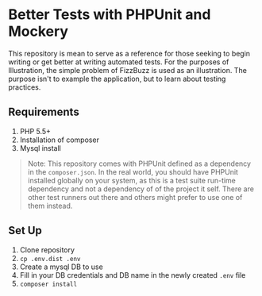 # Better Tests with PHPUnit and Mockery

This repository is mean to serve as a reference for those seeking to begin writing or get better at writing automated tests. For the purposes of Illustration, the simple problem of FizzBuzz is used as an illustration. The purpose isn't to example the application, but to learn about testing practices.

## Requirements

1. PHP 5.5+
2. Installation of composer
3. Mysql install

> Note: This repository comes with PHPUnit defined as a dependency in the `composer.json`. In the real world, you should have PHPUnit installed globally on your system, as this is a test suite run-time dependency and not a dependency of of the project it self. There are other test runners out there and others might prefer to use one of them instead.

## Set Up

1. Clone repository
2. `cp .env.dist .env`
3. Create a mysql DB to use
4. Fill in your DB credentials and DB name in the newly created `.env` file
5. `composer install`

